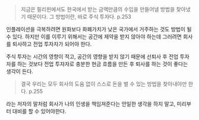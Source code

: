 > 지금은 필리핀에서도 한국에서 받는 금액만큼의 수입을 만들어낼 방법을 찾아냈기 때문이다. 그 방법이란, 바로 주식 투자다. p.253

인플레이션을 극복하려면 원화보다 화폐가치가 낮은 국가에서 거주하는 것도 방법이 될 수 있다.
하지만 이를 이루기 위해서는 공간에 제약을 받지 않아야 하는데 그러려면 회사를 퇴사하고 전업 투자자가 되어야 한다.

주식 투자는 시간의 영향이 적고, 공간의 영향을 받지 않기 때문에 선퇴사 후 전업 투자자를 하는 것보다 전업 투자자로 충분한 현금 흐름을 만든 후 퇴사를 하는 것이 좋다는 생각이 든다.

> 결국 우리는 모두 회사의 도움 없이 스스로 돈을 벌 수 있는 방법을 찾아내야만 한다. p.255

라는 저자의 말처럼 회사가 나의 인생을 책임져준다는 안일한 생각을 하지 말고, 미리부터 대비를 할 수 있어야한다.
